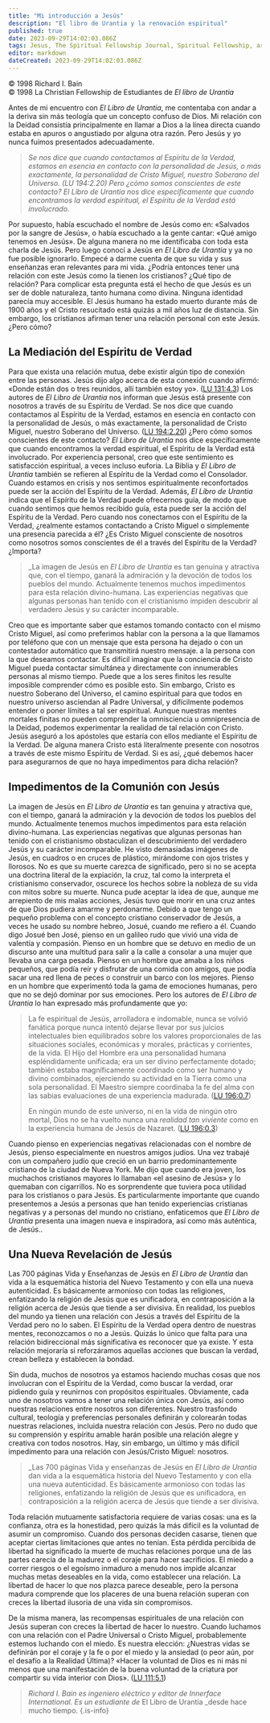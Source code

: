 ```yaml
---
title: "Mi introducción a Jesús"
description: "El libro de Urantia y la renovación espiritual"
published: true
date: 2023-09-29T14:02:03.086Z
tags: Jesus, The Spiritual Fellowship Journal, Spiritual Fellowship, article
editor: markdown
dateCreated: 2023-09-29T14:02:03.086Z
---
```



<p class="v-card v-sheet theme--light grey lighten-3 px-2">© 1998 Richard I. Bain<br>© 1998 La Christian Fellowship de Estudiantes de <i>El libro de Urantia</i ></p>


Antes de mi encuentro con _El Libro de Urantia_, me contentaba con andar a la deriva sin más teología que un concepto confuso de Dios. Mi relación con la Deidad consistía principalmente en llamar a Dios a la línea directa cuando estaba en apuros o angustiado por alguna otra razón. Pero Jesús y yo nunca fuimos presentados adecuadamente.

> _Se nos dice que cuando contactamos al Espíritu de la Verdad, estamos en esencia en contacto con la personalidad de Jesús, o más exactamente, la personalidad de Cristo Miguel, nuestro Soberano del Universo. (LU 194:2.20) Pero ¿cómo somos conscientes de este contacto? _El Libro de Urantia_ nos dice específicamente que cuando encontramos la verdad espiritual, el Espíritu de la Verdad está involucrado._

Por supuesto, había escuchado el nombre de Jesús como en: «Salvados por la sangre de Jesús», o había escuchado a la gente cantar: «Qué amigo tenemos en Jesús». De alguna manera no me identificaba con toda esta charla de Jesús. Pero luego conocí a Jesús en _El Libro de Urantia_ y ya no fue posible ignorarlo. Empecé a darme cuenta de que su vida y sus enseñanzas eran relevantes para mi vida. ¿Podría entonces tener una relación con este Jesús como la tienen los cristianos? ¿Qué tipo de relación? Para complicar esta pregunta está el hecho de que Jesús es un ser de doble naturaleza, tanto humana como divina. Ninguna identidad parecía muy accesible. El Jesús humano ha estado muerto durante más de 1900 años y el Cristo resucitado está quizás a mil años luz de distancia. Sin embargo, los cristianos afirman tener una relación personal con este Jesús. ¿Pero cómo?

## La Mediación del Espíritu de Verdad

Para que exista una relación mutua, debe existir algún tipo de conexión entre las personas. Jesús dijo algo acerca de esta conexión cuando afirmó: «Donde están dos o tres reunidos, allí también estoy yo». ([LU 131:4.3](/es/The_Urantia_Book/131#p4_3)) Los autores de _El Libro de Urantia_ nos informan que Jesús está presente con nosotros a través de su Espíritu de Verdad. Se nos dice que cuando contactamos al Espíritu de la Verdad, estamos en esencia en contacto con la personalidad de Jesús, o más exactamente, la personalidad de Cristo Miguel, nuestro Soberano del Universo. ([LU 194:2.20](/es/The_Urantia_Book/194#p2_20)) ¿Pero cómo somos conscientes de este contacto? _El Libro de Urantia_ nos dice específicamente que cuando encontramos la verdad espiritual, el Espíritu de la Verdad está involucrado. Por experiencia personal, creo que este sentimiento es satisfacción espiritual, a veces incluso euforia. La Biblia y _El Libro de Urantia_ también se refieren al Espíritu de la Verdad como el Consolador. Cuando estamos en crisis y nos sentimos espiritualmente reconfortados puede ser la acción del Espíritu de la Verdad. Además, _El Libro de Urantia_ indica que el Espíritu de la Verdad puede ofrecernos guía, de modo que cuando sentimos que hemos recibido guía, esta puede ser la acción del Espíritu de la Verdad. Pero cuando nos conectamos con el Espíritu de la Verdad, ¿realmente estamos contactando a Cristo Miguel o simplemente una presencia parecida a él? ¿Es Cristo Miguel consciente de nosotros como nosotros somos conscientes de él a través del Espíritu de la Verdad? ¿Importa?

> _La imagen de Jesús en _El Libro de Urantia_ es tan genuina y atractiva que, con el tiempo, ganará la admiración y la devoción de todos los pueblos del mundo. Actualmente tenemos muchos impedimentos para esta relación divino-humana. Las experiencias negativas que algunas personas han tenido con el cristianismo impiden descubrir al verdadero Jesús y su carácter incomparable.

Creo que es importante saber que estamos tomando contacto con el mismo Cristo Miguel, así como preferimos hablar con la persona a la que llamamos por teléfono que con un mensaje que esta persona ha dejado o con un contestador automático que transmitirá nuestro mensaje. a la persona con la que deseamos contactar. Es difícil imaginar que la conciencia de Cristo Miguel pueda contactar simultánea y directamente con innumerables personas al mismo tiempo. Puede que a los seres finitos les resulte imposible comprender cómo es posible esto. Sin embargo, Cristo es nuestro Soberano del Universo, el camino espiritual para que todos en nuestro universo asciendan al Padre Universal, y difícilmente podemos entender o poner límites a tal ser espiritual. Aunque nuestras mentes mortales finitas no pueden comprender la omnisciencia u omnipresencia de la Deidad, podemos experimentar la realidad de tal relación con Cristo. Jesús aseguró a los apóstoles que estaría con ellos mediante el Espíritu de la Verdad. De alguna manera Cristo está literalmente presente con nosotros a través de este mismo Espíritu de Verdad. Si es así, ¿qué debemos hacer para asegurarnos de que no haya impedimentos para dicha relación?

## Impedimentos de la Comunión con Jesús

La imagen de Jesús en _El Libro de Urantia_ es tan genuina y atractiva que, con el tiempo, ganará la admiración y la devoción de todos los pueblos del mundo. Actualmente tenemos muchos impedimentos para esta relación divino-humana. Las experiencias negativas que algunas personas han tenido con el cristianismo obstaculizan el descubrimiento del verdadero Jesús y su carácter incomparable. He visto demasiadas imágenes de Jesús, en cuadros o en cruces de plástico, mirándome con ojos tristes y llorosos. No es que su muerte carezca de significado, pero si no se acepta una doctrina literal de la expiación, la cruz, tal como la interpreta el cristianismo conservador, oscurece los hechos sobre la nobleza de su vida con mitos sobre su muerte. Nunca pude aceptar la idea de que, aunque me arrepiento de mis malas acciones, Jesús tuvo que morir en una cruz antes de que Dios pudiera amarme y perdonarme. Debido a que tengo un pequeño problema con el concepto cristiano conservador de Jesús, a veces he usado su nombre hebreo, Josué, cuando me refiero a él. Cuando digo Josué ben José, pienso en un galileo rudo que vivió una vida de valentía y compasión. Pienso en un hombre que se detuvo en medio de un discurso ante una multitud para salir a la calle a consolar a una mujer que llevaba una carga pesada. Pienso en un hombre que amaba a los niños pequeños, que podía reír y disfrutar de una comida con amigos, que podía sacar una red llena de peces o construir un barco con los mejores. Pienso en un hombre que experimentó toda la gama de emociones humanas, pero que no se dejó dominar por sus emociones. Pero los autores de _El Libro de Urantia_ lo han expresado más profundamente que yo:

> La fe espiritual de Jesús, arrolladora e indomable, nunca se volvió fanática porque nunca intentó dejarse llevar por sus juicios intelectuales bien equilibrados sobre los valores proporcionales de las situaciones sociales, económicas y morales, prácticas y corrientes, de la vida. El Hijo del Hombre era una personalidad humana espléndidamente unificada; era un ser divino perfectamente dotado; también estaba magníficamente coordinado como ser humano y divino combinados, ejerciendo su actividad en la Tierra como una sola personalidad. El Maestro siempre coordinaba la fe del alma con las sabias evaluaciones de una experiencia madurada. ([LU 196:0.7](/es/The_Urantia_Book/196#p0_7))
> 
> En ningún mundo de este universo, ni en la vida de ningún otro mortal, Dios no se ha vuelto nunca una *realidad tan viviente* como en la experiencia humana de Jesús de Nazaret. ([LU 196:0.3](/es/The_Urantia_Book/196#p0_3))

Cuando pienso en experiencias negativas relacionadas con el nombre de Jesús, pienso especialmente en nuestros amigos judíos. Una vez trabajé con un compañero judío que creció en un barrio predominantemente cristiano de la ciudad de Nueva York. Me dijo que cuando era joven, los muchachos cristianos mayores lo llamaban «el asesino de Jesús» y lo quemaban con cigarrillos. No es sorprendente que tuviera poca utilidad para los cristianos o para Jesús. Es particularmente importante que cuando presentemos a Jesús a personas que han tenido experiencias cristianas negativas y a personas del mundo no cristiano, enfaticemos que _El Libro de Urantia_ presenta una imagen nueva e inspiradora, así como más auténtica, de Jesús..

## Una Nueva Revelación de Jesús

Las 700 páginas Vida y Enseñanzas de Jesús en _El Libro de Urantia_ dan vida a la esquemática historia del Nuevo Testamento y con ella una nueva autenticidad. Es básicamente armonioso con todas las religiones, enfatizando la religión de Jesús que es unificadora, en contraposición a la religión acerca de Jesús que tiende a ser divisiva. En realidad, los pueblos del mundo ya tienen una relación con Jesús a través del Espíritu de la Verdad pero no lo saben. El Espíritu de la Verdad opera dentro de nuestras mentes, reconozcamos o no a Jesús. Quizás lo único que falta para una relación bidireccional más significativa es reconocer que ya existe. Y esta relación mejoraría si reforzáramos aquellas acciones que buscan la verdad, crean belleza y establecen la bondad.

Sin duda, muchos de nosotros ya estamos haciendo muchas cosas que nos involucran con el Espíritu de la Verdad, como buscar la verdad, orar pidiendo guía y reunirnos con propósitos espirituales. Obviamente, cada uno de nosotros vamos a tener una relación única con Jesús, así como nuestras relaciones entre nosotros son diferentes. Nuestro trasfondo cultural, teología y preferencias personales definirán y colorearán todas nuestras relaciones, incluida nuestra relación con Jesús. Pero no dudo que su comprensión y espíritu amable harán posible una relación alegre y creativa con todos nosotros. Hay, sin embargo, un último y más difícil impedimento para una relación con Jesús/Cristo Miguel: nosotros.

> _Las 700 páginas Vida y enseñanzas de Jesús en _El Libro de Urantia_ dan vida a la esquemática historia del Nuevo Testamento y con ella una nueva autenticidad. Es básicamente armonioso con todas las religiones, enfatizando la religión de Jesús que es unificadora, en contraposición a la religión acerca de Jesús que tiende a ser divisiva.

Toda relación mutuamente satisfactoria requiere de varias cosas: una es la confianza, otra es la honestidad, pero quizás la más difícil es la voluntad de asumir un compromiso. Cuando dos personas deciden casarse, tienen que aceptar ciertas limitaciones que antes no tenían. Esta pérdida percibida de libertad ha significado la muerte de muchas relaciones porque una de las partes carecía de la madurez o el coraje para hacer sacrificios. El miedo a correr riesgos o el egoísmo inmaduro a menudo nos impide alcanzar muchas metas deseables en la vida, como establecer una relación. La libertad de hacer lo que nos plazca parece deseable, pero la persona madura comprende que los placeres de una buena relación superan con creces la libertad ilusoria de una vida sin compromisos.

De la misma manera, las recompensas espirituales de una relación con Jesús superan con creces la libertad de hacer lo nuestro. Cuando luchamos con una relación con el Padre Universal o Cristo Miguel, probablemente estemos luchando con el miedo. Es nuestra elección: ¿Nuestras vidas se definirán por el coraje y la fe o por el miedo y la ansiedad (o peor aún, por el desafío a la Realidad Última)? «Hacer la voluntad de Dios es ni más ni menos que una manifestación de la buena voluntad de la criatura por compartir su vida interior con Dios». ([LU 111:5.1](/es/The_Urantia_Book/111#p5_1))

> _Richard I. Bain es ingeniero eléctrico y editor de Innerface International. Es un estudiante de_ El Libro de Urantia _desde hace mucho tiempo.
{.is-info}

